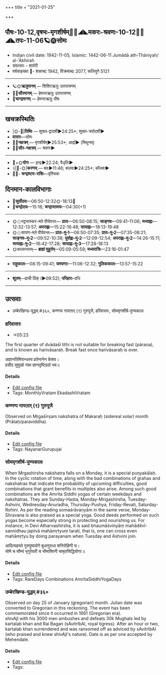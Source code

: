 +++
title = "2021-01-25"

+++
## पौषः-10-12,वृषभः-मृगशीर्षम्🌛🌌◢◣मकरः-श्रवणः-10-12🌌🌞◢◣तपः-11-06🪐🌞सोमः
- Indian civil date: 1942-11-05, Islamic: 1442-06-11 Jumādā ath-Thāniyah/ al-ʾĀkhirah
- संवत्सरः - शार्वरी
- वर्षसङ्ख्या 🌛- शकाब्दः 1942, विक्रमाब्दः 2077, कलियुगे 5121
___________________
- 🪐🌞**ऋतुमानम्** — शिशिरऋतुः उत्तरायणम्
- 🌌🌞**सौरमानम्** — हेमन्तऋतुः उत्तरायणम्
- 🌛**चान्द्रमानम्** — हेमन्तऋतुः पौषः
___________________


## खचक्रस्थितिः
- |🌞-🌛|**तिथिः** — शुक्ल-द्वादशी►24:25*; शुक्ल-त्रयोदशी►  
- **वासरः**—सोमः  
- 🌌🌛**नक्षत्रम्** — मृगशीर्षम्►25:53*; आर्द्रा► (मिथुनम्)  
- 🌌🌞**सौर-नक्षत्रम्** — श्रवणः►  
___________________
- 🌛+🌞**योगः** — इन्द्रः►22:24; वैधृतिः►  
- २|🌛-🌞|**करणम्** — बवः►11:46; बालवः►24:25*; कौलवः►  
- 🌌🌛- **चन्द्राष्टम-राशिः**—वृश्चिकः  


## दिनमान-कालविभागाः
- 🌅**सूर्योदयः**—06:50-12:32🌞️-18:13🌇  
- 🌛**चन्द्रोदयः**—15:16; **चन्द्रास्तमयः**—04:30(+1)  
___________________
- 🌞⚝भट्टभास्कर-मते वीर्यवन्तः— **प्रातः**—06:50-08:15; **साङ्गवः**—09:41-11:06; **मध्याह्नः**—12:32-13:57; **अपराह्णः**—15:22-16:48; **सायाह्नः**—18:13-19:48  
- 🌞⚝सायण-मते वीर्यवन्तः— **प्रातः-मु॰1**—06:50-07:35; **प्रातः-मु॰2**—07:35-08:21; **साङ्गवः-मु॰2**—09:52-10:38; **पूर्वाह्णः-मु॰2**—12:09-12:54; **अपराह्णः-मु॰2**—14:26-15:11; **सायाह्नः-मु॰2**—16:42-17:28; **सायाह्नः-मु॰3**—17:28-18:13  
- 🌞कालान्तरम्— **ब्राह्मं मुहूर्तम्**—05:09-05:59; **मध्यरात्रिः**—23:16-01:47  
___________________
- **राहुकालः**—08:15-09:41; **यमघण्टः**—11:06-12:32; **गुलिककालः**—13:57-15:22  
___________________
- **शूलम्**—प्राची दिक् (►09:52); **परिहारः**–दधि  
___________________

## उत्सवाः
- उम्बेरखिण्ड-युद्धम् #३६०, कण्णप्प नायऩार् (९) गुरुपूजै, हरिवासरः, सोममृगशीर्ष-पुण्यकालः
### हरिवासरः
- →05:23

The first quarter of dvādaśī tithi is not suitable for breaking fast (pāraṇa), and is known as harivāsaraḥ. Break fast once harivāsaraḥ is over.

अज्ञानतिमिरान्धस्य व्रतेनानेन केशव।  
प्रसीद सुमुखो नाथ ज्ञानदृष्टिप्रदो भव॥



#### Details
- [Edit config file](https://github.com/jyotisham/adyatithi/tree/master/time_focus/monthly/ekAdashI/description_only/harivAsaraH.toml)
- Tags: MonthlyVratam EkadashiVratam


### कण्णप्प नायऩार् (९) गुरुपूजै

Observed on Mṛgaśīrṣam nakshatra of Makaraḥ (sidereal solar) month (Prātaḥ/paraviddha). 

#### Details
- [Edit config file](https://github.com/jyotisham/adyatithi/tree/master/mahApuruSha/nAyanAr/sidereal_solar_month/nakshatra/10/05/kaNNappa%20nAyan2Ar%20%289%29%20gurupUjai.toml)
- Tags: NayanarGurupujai


### सोममृगशीर्ष-पुण्यकालः

When Mrgashirsha nakshatra falls on a Monday, it is a special puṇyakālaḥ. In the cyclic rotation of time, along with the bad combinations of grahas and nakshatras that indicate the probability of upcoming difficulties, good combinations that grant benefits in multiples also arise. Among such good combinations are the Amrita Siddhi yogas of certain weekdays and nakshatras. They are Sunday-Hasta, Monday-Mrigashirsha, Tuesday-Ashvini, Wednesday-Anuradha, Thursday-Pushya, Friday-Revati, Saturday-Rohini. As per the reading somaśrāvaṇyām in the same verse, Monday-Shravana is also praised as a special yoga. Good deeds performed on such yogas become especially strong in protecting and nourishing us.
For instance, in Devi Atharvashirsha, it is said bhaumāśvinyāṃ mahādêvī-sannidhau japtvā mahāmṛtyuṃ tarati, that is, one can cross even mahāmṛtyu by doing parayanam when Tuesday and Ashvini join.

आदित्यहस्ते गुरुपुष्ययोगे बुधानुराधा शनिरोहिणी च।  
सोमे च सौम्यं भृगुरेवती च भौमाश्विनी चामृतसिद्धियोगाः॥



#### Details
- [Edit config file](https://github.com/jyotisham/adyatithi/tree/master/time_focus/amrita-siddhi/description_only/sOmamRgazIrSa-puNyakAlaH.toml)
- Tags: RareDays Combinations AmritaSiddhiYogaDays


### उम्बेरखिण्ड-युद्धम् #३६०

Observed on day 25 of January (gregorian) month. Julian date was converted to Gregorian in this reckoning. The event has been commemorated since it occurred in 1661 (Gregorian era).  
shivAjI with his 3000 men ambushes and defeats 30k Mughals led by kartalab khan and Rai Bagan (sAvitrIbAI, royal tigress). After an hour or two,  kartalab khan surrendered and was ransomed off as adviced by sAvitrIbAI (who praised and knew shivAjI's nature). Date is as per one accepted by Mehendale.

#### Details
- [Edit config file](https://github.com/jyotisham/adyatithi/tree/master/mahApuruSha/xatra-later/gregorian/day/01/25/umberkhiND-yuddham.toml)
- Tags: 


